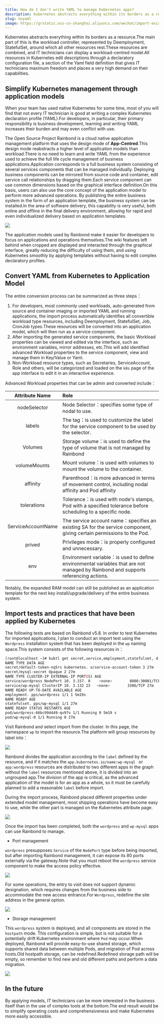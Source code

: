 ```yaml
---
title: How do I don't write YAML to manage Kubernetes apps?
description: Kubernetes abstracts everything within its borders as a resource.The main part of this is the workload controller, represented by Deemployment, StatefulSet, around which all other resources revolve around these major resources
slug: noyaml
image: https://grstatic.oss-cn-shanghai.aliyuncs.com/wechat/import-exist-resource-to-rainbond/import-exist-resource-to-rainbond-1.png
---
```


Kubernetes abstracts everything within its borders as a resource.The main part of this is the workload controller, represented by Deemployment, StatefulSet, around which all other resources rest.These resources are combined, and IT technicians can display a workload-centred model.All resources in Kubernetes edit descriptions through a declaratory configuration file, a section of the Yaml field definition that gives IT technicians maximum freedom and places a very high demand on their capabilities.

## Simplify Kubernetes management through application models

When your team has used native Kubernetes for some time, most of you will find that not every IT technician is good at writing a complex Kubernetes declaration profile (YAML).For developers, in particular, their primary responsibility is business development, learning and writing YAML increases their burden and may even conflict with use.

The Open Source Project Rainbond is a cloud native application management platform that uses the design mode of **App-Centred**.This design mode reabstracts a higher level of application models than workload.There is no need to learn and write YAML from the experience used to achieve the full life cycle management of business applications.Application corresponds to a full business system consisting of several services components that can be managed individually. Deploying business components can be mirrored from source code and container, edit service call relationships by dragging them.Each service component can use common dimensions based on the graphical interface definition.On this basis, users can also use the core concept of the application model to perform more advanced operations. By publishing the entire business system in the form of an application template, the business system can be installed.In the area of software delivery, this capability is very useful, both online and offline in the final delivery environment, allowing for rapid and even individualized delivery based on application templates.

![](https://grstatic.oss-cn-shanghai.aliyuncs.com/wechat/import-exist-resource-to-rainbond/import-exist-resource-to-1.png)

The application models used by Rainbond make it easier for developers to focus on applications and operations themselves.The wiki features left behind when cropped are displayed and interacted through the graphical interface, greatly reducing the difficulty of using them, and using Kubernetes smoothly by applying templates without having to edit complex declaratory profiles.

## Convert YAML from Kubernetes to Application Model

The entire conversion process can be summarized as three steps：

1. For developers, most commonly used workloads, auto-generated from source and container imaging or imported YAML and running applications, the import process automatically identifies all convertible workload type resources, including Deemployment, StatefulSet, Job, CronJob types.These resources will be converted into an application model, which will then run as a service component.
2. After importing the generated service components, the basic Workload properties can be viewed and edited via the interface, such as environment variables, mirror addresses, etc.This will add identified advanced Workload properties to the service component, view and manage them in Key/Value or Yaml.
3. Non-Workload resource types, such as Secretaries, ServiceAccount, Role and others, will be categorized and loaded on the `k8s` page of the app interface to edit it in an interactive experience.

Advanced Workload properties that can be admin and converted include：

|   Attribute Name   | Role                                                                                                                                              |
| :----------------: | :------------------------------------------------------------------------------------------------------------------------------------------------ |
|    nodeSelector    | Node Selector：specifies some type of nodal to use.                                                                                |
|       labels       | The tag：is used to customize the label for the service component to be used by the selector.                                      |
|       Volumes      | Storage volume：is used to define the type of volume that is not managed by Rainbond                                                               |
|    volumeMounts    | Mount volume：is used with volumes to mount the volume to the container.                                                           |
|      affinity      | Parenthood：is more advanced in terms of movement control, including nodal affinity and Pod affinity                                               |
|     tolerations    | Tolerance：is used with node's stamps, Pod with a specified tolerance before scheduling to a specific node.                        |
| ServiceAccountName | The service account name：specifies an existing SA for the service component, giving certain permissions to the Pod.               |
|       prived       | Privileges mode：is properly configured and unnecessary.                                                                           |
|         env        | Environment variable：is used to define environmental variables that are not managed by Rainbond and supports referencing actions. |

Notably, the expanded RAM model can still be published as an application template for the next key install/upgrade/delivery of the entire business system.

## Import tests and practices that have been applied by Kubernetes

The following tests are based on Rainbond v5.8. In order to test Kubernetes for imported applications, I plan to conduct an import test using the `Wordpress` installation system that has been deployed in the `wp` naming space.This system consists of the following resources in：

```bash
[root@localhost ~]# kubtl get secret,service,employment,statefulset, d -n wp
NAME TYPE DATA AGE
secret/default-token-nq5rs kubernetes. o/service-account-token 3 27m
secret/mysql-secret Opaque 2 27m
NAME TYPE CLUSTER-IP EXTERNAL-IP PORT(S) AGE
service/wordpress NodePort 10. 3.157. 0    <none>        8080:30001/TCP 5m19 s
service/wp-mysql ClusterIP 10. 3.132 23   <none>        3306/TCP 27m
NAME READY UP-TO-DATE AVAILABLE AGE
employment. pps/wordpress 1/1 1 5m19s
NAME READY AGE
statefulset. pps/wp-mysql 1/1 27m
NAME READY STATUS RESTARTS AGE
pod/wordpress-66bc994449-qv97v 1/1 Running 0 5m19 s
pod/wp-mysql-0 1/1 Running 0 27m
```

Visit Rainbond and select import from the cluster. In this page, the namespace `wp` to import the resource.The platform will group resources by label into：

![](https://grstatic.oss-cn-shanghai.aliyuncs.com/wechat/import-exist-resource-to-rainbond/import-exist-resource-to-3.png)

Rainbond divides the application according to the `label` defined by the resource, and if it matches the `app.kubernetes.io/name:wp-mysql ` or `app:wordpress` resources are distributed to two different apps in the graph without the `label` resources mentioned above, it is divided into an ungrouped app.The division of the app is critical, as the advanced application of the model is for an app as a whole, so it must be carefully planned to add a reasonable `label` before import.

During the import process, Rainbond placed different properties under extended model management, most shipping operations have become easy to use, while the other part is managed on the Kubernetes attribute page.

![](https://grstatic.oss-cn-shanghai.aliyuncs.com/wechat/import-exist-resource-to-rainbond/import-exist-resource-to-2.png)

Once the import has been completed, both the `wordpress` and `wp-mysql` apps can use Rainbond to manage.

- Port management

`wordpress` presupposes `Service` of the `NodePort` type before being imported, but after importing Rainbond management, it can expose its 80 ports externally via the gateway.Note that you must reboot the `wordpress` service component to make the access policy effective.

![](https://grstatic.oss-cn-shanghai.aliyuncs.com/wechat/import-exist-resource-to-rainbond/import-exist-resource-to-4.png)

For some operations, the entry to visit does not support dynamic designation, which requires changes from the business side to accommodate the new access entrance.For `Wordpress`, redefine the site address in the general option.

![](https://grstatic.oss-cn-shanghai.aliyuncs.com/wechat/import-exist-resource-to-rainbond/import-exist-resource-to-5.png)

- Storage management

This `wordpress` system is deployed, and all components are stored in the `hostpath` mode. This configuration is simple, but is not suitable for a potentially drift Kubernetes environment where `Pod` may occur.When deployed, Rainbond will provide easy-to-use shared storage, which supports shared data between multiple Pods, and migration of Pod across hosts.Old hostpath storage, can be redefined.Redefined storage path will be empty, so remember to find new and old different paths and perform a data migration.

![](https://grstatic.oss-cn-shanghai.aliyuncs.com/wechat/import-exist-resource-to-rainbond/import-exist-resource-to-6.png)

## In the future

By applying models, IT technicians can be more interested in the business itself than in the use of complex tools at the bottom.The end result would be to simplify operating costs and comprehensiveness and make Kubernetes more easily accessible.

